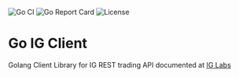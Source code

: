![Go CI](https://github.com/sneddonlewis/goigclient/actions/workflows/run-tests.yml/badge.svg) 
![Go Report Card](https://goreportcard.com/badge/github.com/sneddonlewis/goigclient) 
![License](https://img.shields.io/github/license/sneddonlewis/goigclient)

# Go IG Client
Golang Client Library for IG REST trading API documented at [IG Labs](https://labs.ig.com/rest-trading-api-guide.html)


